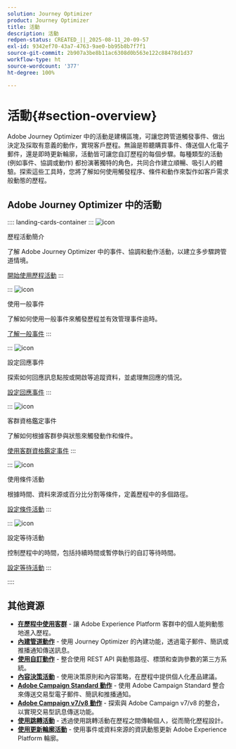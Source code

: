 ```yaml
---
solution: Journey Optimizer
product: Journey Optimizer
title: 活動
description: 活動
redpen-status: CREATED_||_2025-08-11_20-09-57
exl-id: 9342ef70-43a7-4763-9ae0-bb95b8b7f7f1
source-git-commit: 2b907a3be8b11ac6308d0b563e122c88478d1d37
workflow-type: ht
source-wordcount: '377'
ht-degree: 100%

---
```


# 活動{#section-overview}

Adobe Journey Optimizer 中的活動是建構區塊，可讓您跨管道觸發事件、做出決定及採取有意義的動作，實現客戶歷程。無論是聆聽購買事件、傳送個人化電子郵件，還是即時更新輪廓，活動皆可讓您自訂歷程的每個步驟。每種類型的活動 (例如事件、協調或動作) 都扮演著獨特的角色，共同合作建立順暢、吸引人的體驗。探索這些工具時，您將了解如何使用觸發程序、條件和動作來製作如客戶需求般動態的歷程。

## Adobe Journey Optimizer 中的活動

:::: landing-cards-container
:::
![icon](https://cdn.experienceleague.adobe.com/icons/book.svg?lang=zh-Hant)

歷程活動簡介

了解 Adobe Journey Optimizer 中的事件、協調和動作活動，以建立多步驟跨管道情境。

[開始使用歷程活動](../using/building-journeys/about-journey-activities.md)
:::

:::
![icon](https://cdn.experienceleague.adobe.com/icons/circle-play.svg?lang=zh-Hant)

使用一般事件

了解如何使用一般事件來觸發歷程並有效管理事件逾時。

[了解一般事件](../using/building-journeys/general-events.md)
:::

:::
![icon](https://cdn.experienceleague.adobe.com/icons/list-check.svg?lang=zh-Hant)

設定回應事件

探索如何回應訊息點按或開啟等追蹤資料，並處理無回應的情況。

[設定回應事件](../using/building-journeys/reaction-events.md)
:::

:::
![icon](https://cdn.experienceleague.adobe.com/icons/bullseye.svg?lang=zh-Hant)

客群資格鑑定事件

了解如何根據客群參與狀態來觸發動作和條件。

[使用客群資格鑑定事件](../using/building-journeys/audience-qualification-events.md)
:::

:::
![icon](https://cdn.experienceleague.adobe.com/icons/gear.svg?lang=zh-Hant)

使用條件活動

根據時間、資料來源或百分比分割等條件，定義歷程中的多個路徑。

[設定條件活動](../using/building-journeys/condition-activity.md)
:::

:::
![icon](https://cdn.experienceleague.adobe.com/icons/clock.svg?lang=zh-Hant)

設定等待活動

控制歷程中的時間，包括持續時間或暫停執行的自訂等待時間。

[設定等待活動](../using/building-journeys/wait-activity.md)
:::

::::


## 其他資源

- **[在歷程中使用客群](../using/building-journeys/read-audience.md)** - 讓 Adobe Experience Platform 客群中的個人能夠動態地進入歷程。
- **[內建管道動作](../using/building-journeys/journeys-message.md)** - 使用 Journey Optimizer 的內建功能，透過電子郵件、簡訊或推播通知傳送訊息。
- **[使用自訂動作](../using/building-journeys/using-custom-actions.md)** - 整合使用 REST API 與動態路徑、標頭和查詢參數的第三方系統。
- **[內容決策活動](../using/building-journeys/content-decision.md)** - 使用決策原則和內容策略，在歷程中提供個人化產品建議。
- **[Adobe Campaign Standard 動作](../using/building-journeys/using-adobe-campaign-standard.md)** - 使用 Adobe Campaign Standard 整合來傳送交易型電子郵件、簡訊和推播通知。
- **[Adobe Campaign v7/v8 動作](../using/building-journeys/using-adobe-campaign-v7-v8.md)** - 探索與 Adobe Campaign v7/v8 的整合，以實現交易型訊息傳送功能。
- **[使用跳轉活動](../using/building-journeys/jump.md)** - 透過使用跳轉活動在歷程之間傳輸個人，從而簡化歷程設計。
- **[使用更新輪廓活動](../using/building-journeys/update-profiles.md)** - 使用事件或資料來源的資訊動態更新 Adobe Experience Platform 輪廓。
